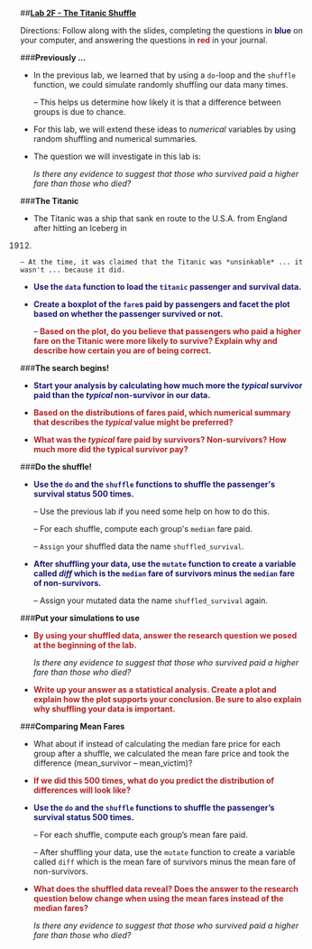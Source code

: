 ##**<u>Lab 2F - The Titanic Shuffle</u>**

Directions: Follow along with the slides, completing the questions in <span style="color:midnightblue;">**blue**</span> on your computer, and answering the questions in <span style="color:firebrick;">**red**</span> in your journal.

###**Previously ...**
* In the previous lab, we learned that by using a ```do```-loop and the ```shuffle``` function, we could
simulate randomly shuffling our data many times.

    – This helps us determine how likely it is that a difference between groups is due to chance.

* For this lab, we will extend these ideas to *numerical* variables by using random shuffling and
numerical summaries.

* The question we will investigate in this lab is:

    *Is there any evidence to suggest that those who survived paid a higher fare than those who died?*

###**The Titanic**
* The Titanic was a ship that sank en route to the U.S.A. from England after hitting an Iceberg in
1912.

    – At the time, it was claimed that the Titanic was *unsinkable* ... it wasn't ... because it did.

* <span style="color:midnightblue;">**Use the ```data``` function to load the ```titanic``` passenger and survival data.**</span>

* <span style="color:midnightblue;">**Create a boxplot of the ```fare```s paid by passengers and facet the plot based on whether the
passenger survived or not.**</span>

    – <span style="color:firebrick;">**Based on the plot, do you believe that passengers who paid a higher fare on the Titanic were more likely to survive? Explain why and describe how certain you are of being correct.**</span>

###**The search begins!**
* <span style="color:midnightblue;">**Start your analysis by calculating how much more the *typical* survivor paid than the *typical* non-survivor
in our data.**</span>

* <span style="color:firebrick;">**Based on the distributions of fares paid, which numerical summary that describes the *typical* value might be preferred?**</span>

* <span style="color:firebrick;">**What was the *typical* fare paid by survivors? Non-survivors? How much more did the typical survivor pay?**</span>

###**Do the shuffle!**
* <span style="color:midnightblue;">**Use the ```do``` and the ```shuffle``` functions to shuffle the passenger's survival status 500 times.**</span>

    – Use the previous lab if you need some help on how to do this.

    – For each shuffle, compute each group's ```median``` fare paid.

    – ```Assign``` your shuffled data the name ```shuffled_survival```.

* <span style="color:midnightblue;">**After shuffling your data, use the ```mutate``` function to create a variable called *diff* which is the ```median``` fare of survivors minus the ```median``` fare of non-survivors.**</span>

    – Assign your mutated data the name ```shuffled_survival``` again.

###**Put your simulations to use**
* <span style="color:firebrick;">**By using your shuffled data, answer the research question we posed at the beginning of the lab.**</span>

    *Is there any evidence to suggest that those who survived paid a higher fare than those who died?*

* <span style="color:firebrick;">**Write up your answer as a statistical analysis. Create a plot and explain how the plot supports your conclusion. Be sure to also explain why shuffling your data is important.**</span>

###**Comparing Mean Fares**
* What about if instead of calculating the median fare price for each group after a shuffle, we calculated the mean fare price and took the difference (mean_survivor – mean_victim)?

* <span style="color:firebrick;">**If we did this 500 times, what do you predict the distribution of differences will look like?**</span>

* <span style="color:midnightblue;">**Use the ```do``` and the ```shuffle``` functions to shuffle the passenger’s survival status 500 times.**</span>

    – For each shuffle, compute each group’s mean fare paid.

    – After shuffling your data, use the ```mutate``` function to create a variable called ```diff``` which is the mean fare of survivors minus the mean fare of non-survivors.

* <span style="color:firebrick;">**What does the shuffled data reveal? Does the answer to the research question below change when using the mean fares instead of the median fares?**</span>

    *Is there any evidence to suggest that those who survived paid a higher fare than those who died?*

